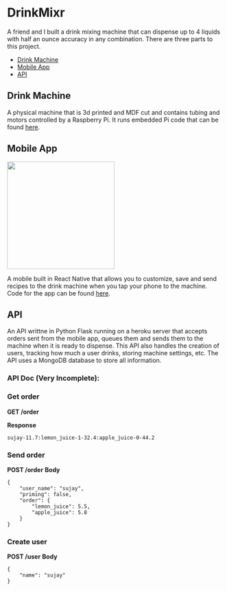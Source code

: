 # DrinkMixr
A friend and I built a drink mixing machine that can dispense up to 4 liquids with half an ounce accuracy in any combination. There are three parts to this project.

- [Drink Machine](#drink-machine)
- [Mobile App](#mobile-app)
- [API](#api)

## Drink Machine

A physical machine that is 3d printed and MDF cut and contains tubing and motors controlled by a Raspberry Pi. It runs embedded Pi code that can be found [here](https://github.com/sujaygarlanka/DrinkMixr-Raspberry-Pi).

## Mobile App

<img src="https://raw.githubusercontent.com/sujaygarlanka/DrinkMixr/master/media/app-demo.gif" width="250px"/>

A mobile built in React Native that allows you to customize, save and send recipes to the drink machine when you tap your phone to the machine. Code for the 
app can be found [here](https://github.com/sujaygarlanka/DrinkMixr).

## API

An API writtne in Python Flask running on a heroku server that accepts orders sent from the mobile app, queues them and sends them to the machine when it is ready to dispense. This API also handles the creation of users, tracking how much a user drinks, storing machine settings, etc. The API uses a MongoDB database to store all information.

### API Doc (Very Incomplete):

### Get order  
**GET /order**

**Response**
```
sujay-11.7:lemon_juice-1-32.4:apple_juice-0-44.2
```

### Send order 
**POST /order**
**Body**
```
{
	"user_name": "sujay",
	"priming": false,
	"order": {
		"lemon_juice": 5.5,
		"apple_juice": 5.8
	}
}
```

### Create user  
**POST /user**
**Body**
```
{
	"name": "sujay"
}
```

